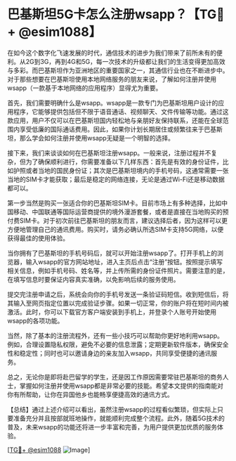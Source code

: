 # 巴基斯坦5G卡怎么注册wsapp？【TG💪+ @esim1088】

在如今这个数字化飞速发展的时代，通信技术的进步为我们带来了前所未有的便利。从2G到3G，再到4G和5G，每一次技术的升级都让我们的生活变得更加高效与多彩。而巴基斯坦作为亚洲地区的重要国家之一，其通信行业也在不断进步中。对于那些想要在巴基斯坦使用本地网络服务的朋友来说，了解如何注册并使用wsapp（一款基于本地网络的应用程序）显得尤为重要。

首先，我们需要明确什么是wsapp。wsapp是一款专门为巴基斯坦用户设计的应用程序，它能够提供包括但不限于语音通话、视频聊天、文件传输等功能。通过这款应用，用户不仅可以在巴基斯坦国内轻松地与亲朋好友保持联系，还能在全球范围内享受低廉的国际通话费用。因此，如果你计划长期居住或频繁往来于巴基斯坦，那么学会如何注册并使用wsapp无疑是一个明智的选择。

接下来，我们来谈谈如何在巴基斯坦注册wsapp。一般来说，注册过程并不复杂，但为了确保顺利进行，你需要准备以下几样东西：首先是有效的身份证件，比如护照或者当地的国民身份证；其次是巴基斯坦境内的手机号码，这通常需要一张当地的SIM卡才能获取；最后是稳定的网络连接，无论是通过Wi-Fi还是移动数据都可以。

第一步当然是购买一张适合你的巴基斯坦SIM卡。目前市场上有多种选择，比如中国移动、中国联通等国际运营商提供的境外漫游套餐，或者是直接在当地购买的预付费SIM卡。对于初次前往巴基斯坦的朋友而言，建议选择后者，因为这样可以更方便地管理自己的通讯费用。购买时，请务必确认所选SIM卡支持5G网络，以便获得最佳的使用体验。

当你拥有了巴基斯坦的手机号码后，就可以开始注册wsapp了。打开手机上的浏览器，输入wsapp的官方网站地址，进入主页后点击“注册”按钮。按照提示填写相关信息，例如手机号码、姓名等，并上传所需的身份证件照片。需要注意的是，在填写信息时要保证内容真实准确，以免影响后续的服务使用。

提交完注册申请之后，系统会向你的手机号发送一条验证码短信。收到短信后，将其输入至网页指定位置以完成验证步骤。如果一切正常，你的账户将在短时间内被激活。此时，你可以下载官方客户端安装到手机上，并登录个人账号开始使用wsapp的各项功能。

当然，除了基本的注册流程外，还有一些小技巧可以帮助你更好地利用wsapp。例如，合理设置隐私权限，避免不必要的信息泄露；定期更新软件版本，确保安全性和稳定性；同时也可以邀请身边的亲友加入wsapp，共同享受便捷的通讯服务。

总之，无论你是即将赴巴留学的学生，还是因工作原因需要常驻巴基斯坦的商务人士，掌握如何注册并使用wsapp都是非常必要的技能。希望本文提供的指南能对你有所帮助，让你在异国他乡也能畅享便捷高效的通讯方式。

【总结】通过上述介绍可以看出，虽然注册wsapp的过程看似繁琐，但实际上只要准备充分并且按部就班地操作，就能顺利完成整个流程。此外，随着5G技术的普及，未来wsapp的功能还将进一步丰富和完善，为用户提供更加优质的服务体验。

[[TG💪+ @esim1088](https://t.me/s/esim1088) ![Image](https://i.postimg.cc/4NQfJmqS/Snipaste-2025-05-13-00-14-12.png)]